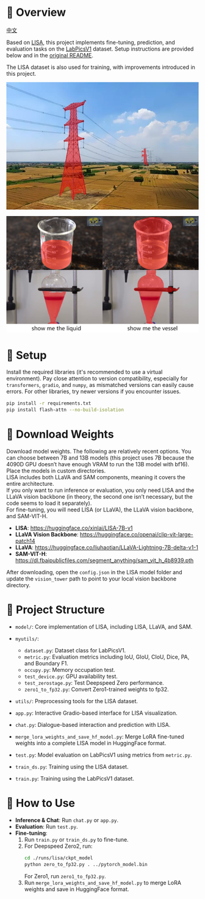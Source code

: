 # 🚀 Overview
[中文](README.md)

Based on [LISA](https://github.com/dvlab-research/LISA), this project implements fine-tuning, prediction, and evaluation tasks on the [LabPicsV1](https://zenodo.org/records/3697452/files/LabPicsV1.zip?download=1) dataset. Setup instructions are provided below and in the [original README](README_origin.md).

The LISA dataset is also used for training, with improvements introduced in this project.

![1](./vis_output/my/tower_masked_img_0.jpg)

![2](./vis_output/my/1.png)

# 🚀 Setup

Install the required libraries (it's recommended to use a virtual environment). Pay close attention to version compatibility, especially for `transformers`, `gradio`, and `numpy`, as mismatched versions can easily cause errors. For other libraries, try newer versions if you encounter issues.

```bash
pip install -r requirements.txt
pip install flash-attn --no-build-isolation
```

# 🚀 Download Weights

Download model weights. The following are relatively recent options. You can choose between 7B and 13B models (this project uses 7B because the 4090D GPU doesn’t have enough VRAM to run the 13B model with bf16). Place the models in custom directories.  
LISA includes both LLaVA and SAM components, meaning it covers the entire architecture.  
If you only want to run inference or evaluation, you only need LISA and the LLaVA vision backbone (in theory, the second one isn’t necessary, but the code seems to load it separately).  
For fine-tuning, you will need LISA (or LLaVA), the LLaVA vision backbone, and SAM-VIT-H.

- **LISA**: https://huggingface.co/xinlai/LISA-7B-v1  
- **LLaVA Vision Backbone**: https://huggingface.co/openai/clip-vit-large-patch14  
- **LLaVA**: https://huggingface.co/liuhaotian/LLaVA-Lightning-7B-delta-v1-1  
- **SAM-VIT-H**: https://dl.fbaipublicfiles.com/segment_anything/sam_vit_h_4b8939.pth

After downloading, open the `config.json` in the LISA model folder and update the `vision_tower` path to point to your local vision backbone directory.

# 🚀 Project Structure

- `model/`: Core implementation of LISA, including LISA, LLaVA, and SAM.
- `myutils/`:  
    - `dataset.py`: Dataset class for LabPicsV1.  
    - `metric.py`: Evaluation metrics including IoU, GIoU, CIoU, Dice, PA, and Boundary F1.  
    - `occupy.py`: Memory occupation test.  
    - `test_device.py`: GPU availability test.  
    - `test_zerostage.py`: Test Deepspeed Zero performance.  
    - `zero1_to_fp32.py`: Convert Zero1-trained weights to fp32.

- `utils/`: Preprocessing tools for the LISA dataset.  
- `app.py`: Interactive Gradio-based interface for LISA visualization.  
- `chat.py`: Dialogue-based interaction and prediction with LISA.  
- `merge_lora_weights_and_save_hf_model.py`: Merge LoRA fine-tuned weights into a complete LISA model in HuggingFace format.  
- `test.py`: Model evaluation on LabPicsV1 using metrics from `metric.py`.  
- `train_ds.py`: Training using the LISA dataset.  
- `train.py`: Training using the LabPicsV1 dataset.

# 🚀 How to Use

- **Inference & Chat**: Run `chat.py` or `app.py`.  
- **Evaluation**: Run `test.py`.  
- **Fine-tuning**:  
    1. Run `train.py` or `train_ds.py` to fine-tune.  
    2. For Deepspeed Zero2, run:  
       ```bash
       cd ./runs/lisa/ckpt_model
       python zero_to_fp32.py . ../pytorch_model.bin
       ```  
       For Zero1, run `zero1_to_fp32.py`.  
    3. Run `merge_lora_weights_and_save_hf_model.py` to merge LoRA weights and save in HuggingFace format.
